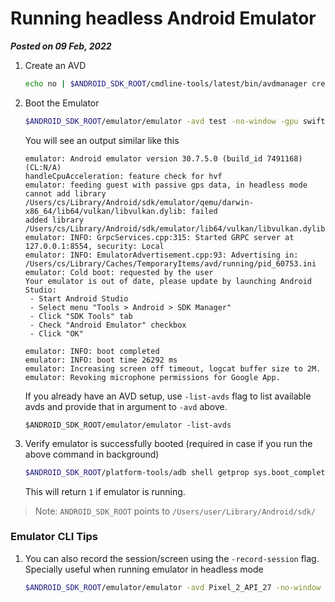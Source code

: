 # Running headless Android Emulator
**_Posted on 09 Feb, 2022_**


1. Create an AVD

   ```bash
   echo no | $ANDROID_SDK_ROOT/cmdline-tools/latest/bin/avdmanager create avd --force -n test --abi 'google_apis_playstore/x86' --package 'system-images;android-28;google_apis_playstore;x86' --device 'Nexus 6'
   ```

2. Boot the Emulator

   ```bash
   $ANDROID_SDK_ROOT/emulator/emulator -avd test -no-window -gpu swiftshader_indirect -no-snapshot -noaudio -no-boot-anim
   ```
   You will see an output similar like this

   ```
   emulator: Android emulator version 30.7.5.0 (build_id 7491168) (CL:N/A)
   handleCpuAcceleration: feature check for hvf
   emulator: feeding guest with passive gps data, in headless mode
   cannot add library /Users/cs/Library/Android/sdk/emulator/qemu/darwin-x86_64/lib64/vulkan/libvulkan.dylib: failed
   added library /Users/cs/Library/Android/sdk/emulator/lib64/vulkan/libvulkan.dylib
   emulator: INFO: GrpcServices.cpp:315: Started GRPC server at 127.0.0.1:8554, security: Local
   emulator: INFO: EmulatorAdvertisement.cpp:93: Advertising in: /Users/cs/Library/Caches/TemporaryItems/avd/running/pid_60753.ini
   emulator: Cold boot: requested by the user
   Your emulator is out of date, please update by launching Android Studio:
    - Start Android Studio
    - Select menu "Tools > Android > SDK Manager"
    - Click "SDK Tools" tab
    - Check "Android Emulator" checkbox
    - Click "OK"

   emulator: INFO: boot completed
   emulator: INFO: boot time 26292 ms
   emulator: Increasing screen off timeout, logcat buffer size to 2M.
   emulator: Revoking microphone permissions for Google App.

   ```

   If you already have an AVD setup, use `-list-avds` flag to list available avds and provide that in argument to `-avd` above.
   ```
   $ANDROID_SDK_ROOT/emulator/emulator -list-avds
   ```

3. Verify emulator is successfully booted (required in case if you run the above command in background)

   ```bash
   $ANDROID_SDK_ROOT/platform-tools/adb shell getprop sys.boot_completed
   ```
   This will return `1` if emulator is running.


> Note: `ANDROID_SDK_ROOT` points to `/Users/user/Library/Android/sdk/`


### Emulator CLI Tips

1. You can also record the session/screen using the `-record-session` flag. Specially useful when running emulator in headless mode
   ```bash
   $ANDROID_SDK_ROOT/emulator/emulator -avd Pixel_2_API_27 -no-window -gpu swiftshader_indirect -no-snapshot -record-session filename.webm,7s
   ```
